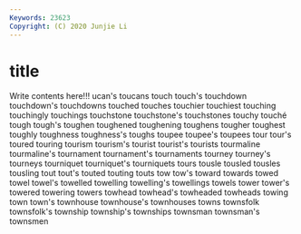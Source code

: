 ```yaml
---
Keywords: 23623
Copyright: (C) 2020 Junjie Li
---
```


# title

Write contents here!!!
ucan's 
toucans
touch 
touch's 
touchdown 
touchdown's 
touchdowns 
touched 
touches 
touchier 
touchiest 
touching
touchingly 
touchings 
touchstone 
touchstone's 
touchstones 
touchy 
touché 
tough 
tough's 
toughen
toughened 
toughening 
toughens 
tougher 
toughest 
toughly 
toughness 
toughness's 
toughs 
toupee
toupee's 
toupees 
tour 
tour's 
toured 
touring 
tourism 
tourism's 
tourist 
tourist's
tourists 
tourmaline 
tourmaline's 
tournament 
tournament's 
tournaments 
tourney 
tourney's 
tourneys 
tourniquet
tourniquet's 
tourniquets 
tours 
tousle 
tousled 
tousles 
tousling 
tout 
tout's 
touted
touting 
touts 
tow 
tow's 
toward 
towards 
towed 
towel 
towel's 
towelled
towelling 
towelling's 
towellings 
towels 
tower 
tower's 
towered 
towering 
towers 
towhead
towhead's 
towheaded 
towheads 
towing 
town 
town's 
townhouse 
townhouse's 
townhouses 
towns
townsfolk 
townsfolk's 
township 
township's 
townships 
townsman 
townsman's 
townsmen 

